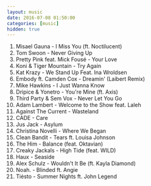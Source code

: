 ```yaml
---
layout: music
date: 2016-07-08 01:50:00
categories: [music]
hidden: true
---
```


1. Misael Gauna - I Miss You (ft. Noctilucent)
2. Tom Swoon - Never Giving Up
3. Pretty Pink feat. Mick Fousé - Your Love
4. Koni & Tiger Mountain - Try Again
5. Kat Krazy - We Stand Up Feat. Ina Wroldsen
6. Embody ft. Camden Cox - Dreamin' (Laibert Remix)
7. Mike Hawkins - I Just Wanna Know
8. Dripice & Yonetro - You're Mine (ft. Axis)
9. Third Party & Sem Vox - Never Let You Go
10. Adam Lambert - Welcome to the Show feat. Laleh
11. Against The Current - Wasteland
12. CADE - Care
13. Jus Jack - Asylum
14. Christina Novelli - Where We Began
15. Clean Bandit - Tears ft. Louisa Johnson
16. The Him - Balance (feat. Oktavian)
17. Creaky Jackals - High Tide (feat. WILD)
18. Haux - Seaside
19. Alex Schulz - Wouldn't It Be (ft. Kayla Diamond)
20. Noah. - Blinded ft. Angie
21. Tiėsto - Summer Nights ft. John Legend